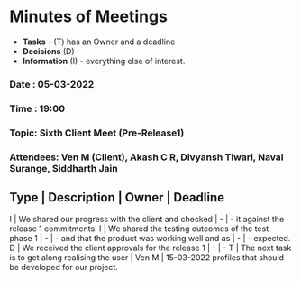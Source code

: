 # Minutes of Meetings

* **Tasks** - (T) has an Owner and a deadline
* **Decisions** (D)
* **Information** (I) - everything else of interest.

### Date : 05-03-2022
### Time : 19:00
### Topic: Sixth Client Meet (Pre-Release1)
### Attendees: Ven M (Client), Akash C R, Divyansh Tiwari, Naval Surange, Siddharth Jain

Type | Description                                        | Owner | Deadline
-----------------------------------------------------------------------------
I    | We shared our progress with the client and checked |   -   |    -
        it against the release 1 commitments.
I    | We shared the testing outcomes of the test phase 1 |   -   |    -
        and that the product was working well and as      |   -   |    -
        expected.
D    | We received the client approvals for the release 1 |   -   |    -
T    | The next task is to get along realising the user   | Ven M | 15-03-2022
        profiles that should be developed for our project.